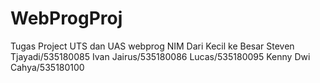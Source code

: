 # WebProgProj
Tugas Project UTS dan UAS webprog
NIM Dari Kecil ke Besar
Steven Tjayadi/535180085 
Ivan Jairus/535180086 
Lucas/535180095 
Kenny Dwi Cahya/535180100 
